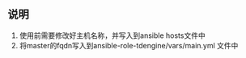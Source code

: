 ## 说明
1. 使用前需要修改好主机名称，并写入到ansible hosts文件中
2. 将master的fqdn写入到ansible-role-tdengine/vars/main.yml 文件中
